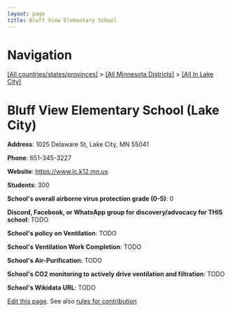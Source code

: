 ```yaml
---
layout: page
title: Bluff View Elementary School
---
```

# Navigation

[[All countries/states/provinces]](../../..) > [[All Minnesota Districts]](../..) > [[All In Lake City]](..)

# Bluff View Elementary School (Lake City)

**Address**: 1025 Delaware St, Lake City, MN 55041

**Phone**: 651-345-3227

**Website**: <https://www.lc.k12.mn.us>

**Students**: 300

**School's overall airborne virus protection grade (0-5)**: 0

**Discord, Facebook, or WhatsApp group for discovery/advocacy for THIS school**: TODO

**School's policy on Ventilation**: TODO

**School's Ventilation Work Completion**: TODO

**School's Air-Purification**: TODO

**School's CO2 monitoring to actively drive ventilation and filtration**: TODO

**School's Wikidata URL**: TODO


[Edit this page](https://github.com/ventilate-schools/MN/edit/main/./Lake_City/Bluff_View_Elementary_School.md). See also [rules for contribution](../../../contribution-rules/)